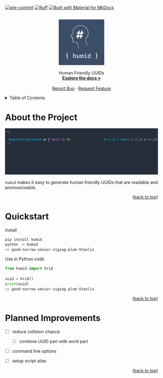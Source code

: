 <a name="readme-top"></a>
[![pre-commit](https://img.shields.io/badge/pre--commit-enabled-brightgreen?logo=pre-commit)](https://github.com/pre-commit/pre-commit)
[![Ruff](https://img.shields.io/endpoint?url=https://raw.githubusercontent.com/astral-sh/ruff/main/assets/badge/v2.json)](https://github.com/astral-sh/ruff)
[![Built with Material for MkDocs](https://img.shields.io/badge/Material_for_MkDocs-526CFE?style=for-the-badge&logo=MaterialForMkDocs&logoColor=white)](https://squidfunk.github.io/mkdocs-material/)


<!-- PROJECT LOGO -->

<br />
<div align="center">
    <div align="center">
    <img src=".readme/the logo.png" alt="alt text" width="150" height="whatever">
    </div>
  <!-- <h3 align="center">humid</h3> -->

  <p align="center">
    Human Friendly UUIDs
    <br />
    <a href="https://h0uter.github.io/humid"><strong>Explore the docs »</strong></a>
    <br />
    <br />
    <a href="https://github.com/h0uter/humid/issues/new?labels=bug&title=New+bug+report">Report Bug</a>
    ·
    <a href="https://github.com/h0uter/humid/issues/new?labels=enhancement&title=New+feature+request">Request Feature</a>
  </p>
</div>

<!-- TABLE OF CONTENTS -->
<details>
  <summary>Table of Contents</summary>
  <ol>
    <li><a href="#about-the-project">About the Project</a></li>
    <li><a href="#quickstart">Quickstart</a></li>
    <li><a href="#planned-improvements">Planned Improvements</a></li>
  </ol>
</details>

# About the Project

<div align="center">
    <img src=".readme/demo.gif" alt="alt text" width="1000" height="whatever">
</div>

`humid` makes it easy to generate human friendly UUIDs that are readable and pronounceable.

<div align="right">(<a href="#readme-top">back to top</a>)</div>

# Quickstart

install
```sh
pip install humid
python -m humid
>> good-narrow-senior-zigzag-plum-Steelix
```

Use in Python code
```python
from humid import hrid

uuid = hrid()
print(uuid)
>> good-narrow-senior-zigzag-plum-Steelix
```

<!--
<div align="right">(<a href="#readme-top">back to top</a>)</div>


# Why humid?

-  -->


<div align="right">(<a href="#readme-top">back to top</a>)</div>

# Planned Improvements

- [ ] reduce collision chance
  - [ ] combine UUID part with word part
- [ ] command line options
- [ ] setup script alias


<div align="right">(<a href="#readme-top">back to top</a>)</div>
